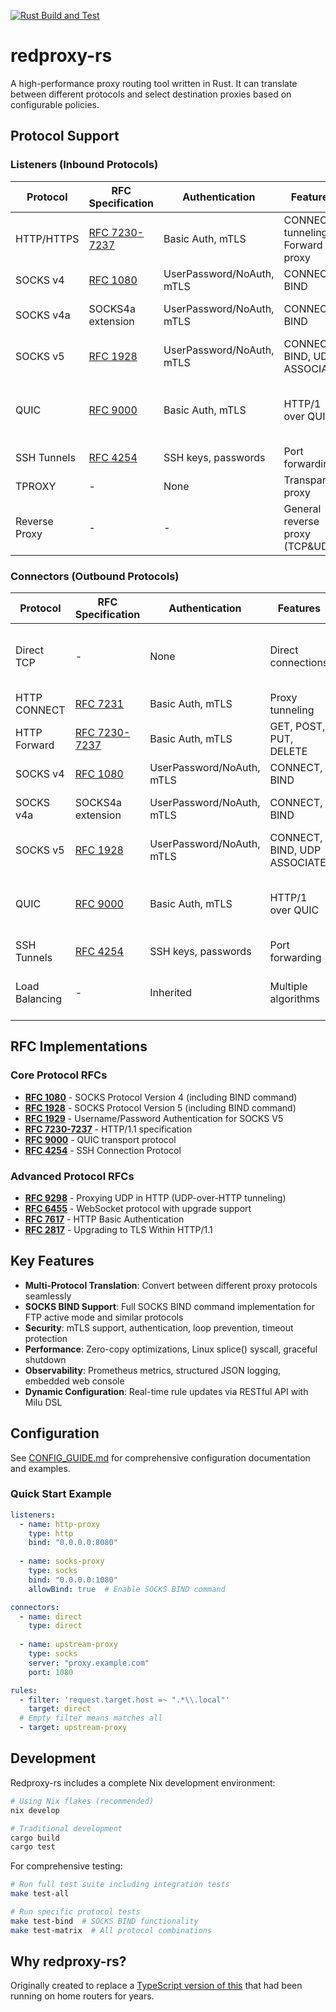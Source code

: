 [![Rust Build and Test](https://github.com/bearice/redproxy-rs/actions/workflows/rust.yml/badge.svg)](https://github.com/bearice/redproxy-rs/actions/workflows/rust.yml)

# redproxy-rs

A high-performance proxy routing tool written in Rust. It can translate between different protocols and select destination proxies based on configurable policies.

## Protocol Support

### Listeners (Inbound Protocols)

| Protocol | RFC Specification | Authentication | Features | Notes |
|----------|-------------------|----------------|----------|-------|
| HTTP/HTTPS | [RFC 7230-7237](https://tools.ietf.org/html/rfc7230) | Basic Auth, mTLS | CONNECT tunneling, Forward proxy | WebSocket upgrade support |
| SOCKS v4 | [RFC 1080](https://tools.ietf.org/html/rfc1080) | UserPassword/NoAuth, mTLS | CONNECT, BIND | Legacy protocol |
| SOCKS v4a | SOCKS4a extension | UserPassword/NoAuth, mTLS | CONNECT, BIND | Domain name support |
| SOCKS v5 | [RFC 1928](https://tools.ietf.org/html/rfc1928) | UserPassword/NoAuth, mTLS | CONNECT, BIND, UDP ASSOCIATE | Full feature support |
| QUIC | [RFC 9000](https://tools.ietf.org/html/rfc9000) | Basic Auth, mTLS | HTTP/1 over QUIC | QUIC as transport protocols only, not http3 |
| SSH Tunnels | [RFC 4254](https://tools.ietf.org/html/rfc4254) | SSH keys, passwords | Port forwarding | Secure tunneling |
| TPROXY | - | None | Transparent proxy | iptables REDIRECT |
| Reverse Proxy | - | - | General reverse proxy (TCP&UDP) | - |

### Connectors (Outbound Protocols)

| Protocol | RFC Specification | Authentication | Features | Notes |
|----------|-------------------|----------------|----------|-------|
| Direct TCP | - | None | Direct connections | Configurable bind address, fwmark on linux |
| HTTP CONNECT | [RFC 7231](https://tools.ietf.org/html/rfc7231) | Basic Auth, mTLS | Proxy tunneling | Standard HTTP proxy |
| HTTP Forward | [RFC 7230-7237](https://tools.ietf.org/html/rfc7230) | Basic Auth, mTLS | GET, POST, PUT, DELETE | Full HTTP methods |
| SOCKS v4 | [RFC 1080](https://tools.ietf.org/html/rfc1080) | UserPassword/NoAuth, mTLS | CONNECT, BIND | Legacy protocol |
| SOCKS v4a | SOCKS4a extension | UserPassword/NoAuth, mTLS | CONNECT, BIND | Domain name support |
| SOCKS v5 | [RFC 1928](https://tools.ietf.org/html/rfc1928) | UserPassword/NoAuth, mTLS | CONNECT, BIND, UDP ASSOCIATE | Full feature support |
| QUIC | [RFC 9000](https://tools.ietf.org/html/rfc9000) | Basic Auth, mTLS | HTTP/1 over QUIC | QUIC as transport protocols only, not http3 |
| SSH Tunnels | [RFC 4254](https://tools.ietf.org/html/rfc4254) | SSH keys, passwords | Port forwarding | Secure tunneling |
| Load Balancing | - | Inherited | Multiple algorithms | Round-robin, random, hash |

## RFC Implementations

### Core Protocol RFCs
- **[RFC 1080](https://tools.ietf.org/html/rfc1080)** - SOCKS Protocol Version 4 (including BIND command)
- **[RFC 1928](https://tools.ietf.org/html/rfc1928)** - SOCKS Protocol Version 5 (including BIND command)
- **[RFC 1929](https://tools.ietf.org/html/rfc1929)** - Username/Password Authentication for SOCKS V5
- **[RFC 7230-7237](https://tools.ietf.org/html/rfc7230)** - HTTP/1.1 specification
- **[RFC 9000](https://tools.ietf.org/html/rfc9000)** - QUIC transport protocol
- **[RFC 4254](https://tools.ietf.org/html/rfc4254)** - SSH Connection Protocol

### Advanced Protocol RFCs
- **[RFC 9298](https://tools.ietf.org/html/rfc9298)** - Proxying UDP in HTTP (UDP-over-HTTP tunneling)
- **[RFC 6455](https://tools.ietf.org/html/rfc6455)** - WebSocket protocol with upgrade support
- **[RFC 7617](https://tools.ietf.org/html/rfc7617)** - HTTP Basic Authentication
- **[RFC 2817](https://tools.ietf.org/html/rfc2817)** - Upgrading to TLS Within HTTP/1.1

## Key Features

- **Multi-Protocol Translation**: Convert between different proxy protocols seamlessly
- **SOCKS BIND Support**: Full SOCKS BIND command implementation for FTP active mode and similar protocols
- **Security**: mTLS support, authentication, loop prevention, timeout protection
- **Performance**: Zero-copy optimizations, Linux splice() syscall, graceful shutdown
- **Observability**: Prometheus metrics, structured JSON logging, embedded web console
- **Dynamic Configuration**: Real-time rule updates via RESTful API with Milu DSL

## Configuration

See [CONFIG_GUIDE.md](CONFIG_GUIDE.md) for comprehensive configuration documentation and examples.

### Quick Start Example

```yaml
listeners:
  - name: http-proxy
    type: http
    bind: "0.0.0.0:8080"
  
  - name: socks-proxy  
    type: socks
    bind: "0.0.0.0:1080"
    allowBind: true  # Enable SOCKS BIND command

connectors:
  - name: direct
    type: direct
  
  - name: upstream-proxy
    type: socks
    server: "proxy.example.com" 
    port: 1080

rules:
  - filter: 'request.target.host =~ ".*\\.local"'
    target: direct
  # Empty filter means matches all
  - target: upstream-proxy
```

## Development

Redproxy-rs includes a complete Nix development environment:

```bash
# Using Nix flakes (recommended)
nix develop

# Traditional development
cargo build
cargo test
```

For comprehensive testing:
```bash
# Run full test suite including integration tests  
make test-all

# Run specific protocol tests
make test-bind  # SOCKS BIND functionality
make test-matrix  # All protocol combinations
```

## Why redproxy-rs?

Originally created to replace a [TypeScript version of this](https://github.com/bearice/redproxy) that had been running on home routers for years.
